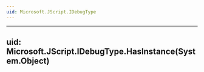 ```yaml
---
uid: Microsoft.JScript.IDebugType
---
```


---
uid: Microsoft.JScript.IDebugType.HasInstance(System.Object)
---
